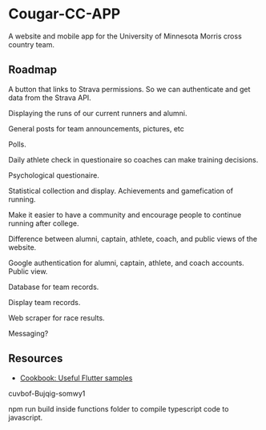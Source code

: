 # Cougar-CC-APP

A website and mobile app for the University of Minnesota Morris cross country team.

## Roadmap

A button that links to Strava permissions. So we can authenticate and get data from the Strava API.

Displaying the runs of our current runners and alumni.

General posts for team announcements, pictures, etc

Polls.

Daily athlete check in questionaire so coaches can make training decisions.

Psychological questionaire.

Statistical collection and display. Achievements and gamefication of running.

Make it easier to have a community and encourage people to continue running after college.

Difference between alumni, captain, athlete, coach, and public views of the website.

Google authentication for alumni, captain, athlete, and coach accounts. Public view.

Database for team records.

Display team records.

Web scraper for race results.

Messaging?

## Resources

- [Cookbook: Useful Flutter samples](https://docs.flutter.dev/cookbook)

cuvbof-Bujqig-somwy1

npm run build inside functions folder to compile typescript code to javascript.
